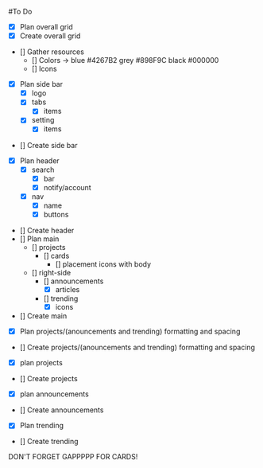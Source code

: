#To Do
- [x] Plan overall grid 
- [x] Create overall grid 
- [] Gather resources
    - [] Colors -> blue #4267B2 grey #898F9C black #000000
    - [] Icons
- [x] Plan side bar
    - [x] logo
    - [x] tabs
        - [x] items
    - [x] setting
        - [x] items
- [] Create side bar
- [x] Plan header
    - [x] search
        - [x] bar
        - [x] notify/account
    - [x] nav
        - [x] name
        - [x] buttons
- [] Create header
- [] Plan main
    - [] projects
        - [] cards
            - [] placement icons with body
    - [] right-side
        - [] announcements
            - [x] articles
        - [] trending
            - [x] icons
- [] Create main
- [x] Plan projects/(anouncements and trending) formatting and spacing
- [] Create projects/(anouncements and trending) formatting and spacing
- [x] plan projects
- [] Create projects
- [x] plan announcements
- [] Create announcements
- [x] Plan trending
- [] Create trending

DON'T FORGET GAPPPPP FOR CARDS!